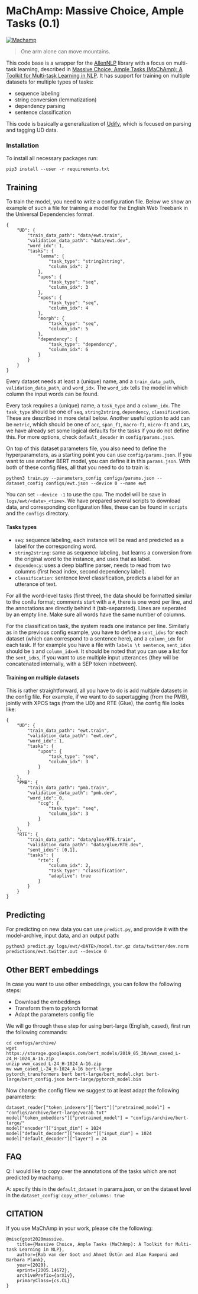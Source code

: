 # MaChAmp: Massive Choice, Ample Tasks (0.1)

[![Machamp](machamp.png)]()

> One arm alone can move mountains. 

This code base is a wrapper for the [AllenNLP]() library with a focus on
multi-task learning, described in [Massive Choice, Ample Tasks (MaChAmp): A Toolkit for Multi-task Learning in NLP](https://arxiv.org/abs/2005.14672).  It has support for training on multiple datasets for
multiple types of tasks:

* sequence labeling
* string conversion (lemmatization)
* dependency parsing
* sentence classification

This code is basically a generalization of [Udify](), which is focused on 
parsing and tagging UD data.

### Installation
To install all necessary packages run:

```
pip3 install --user -r requirements.txt
```

## Training
To train the model, you need to write a configuration file. Below we show an
example of such a file for training a model for the English Web Treebank in 
the Universal Dependencies format. 

```
{
    "UD": {
        "train_data_path": "data/ewt.train",
        "validation_data_path": "data/ewt.dev",
        "word_idx": 1,
        "tasks": {
            "lemma": {
                "task_type": "string2string",
                "column_idx": 2
            },
            "upos": {
                "task_type": "seq",
                "column_idx": 3
            },
            "xpos": {
                "task_type": "seq",
                "column_idx": 4
            },
            "morph": {
                "task_type": "seq",
                "column_idx": 5
            },
            "dependency": {
                "task_type": "dependency",
                "column_idx": 6
            }
        }
    }
}

```

Every dataset needs at least a (unique) name, and a `train_data_path`,
`validation_data_path`, and `word_idx`. The `word_idx` tells the model in which
column the input words can be found. 

Every task requires a (unique) name, a `task_type` and a `column_idx`. The `task_type`
should be one of `seq`, `string2string`, `dependency`, `classification`. These are
described in more detail below. Another useful option to add can be `metric`,
which should be one of `acc`, `span_f1`, `macro-f1`, `micro-f1` and `LAS`, we have
already set some logical defaults for the tasks if you do not define this. For
more options, check `default_decoder` in `config/params.json`.

On top of this dataset parameters file, you also need to define the hyperparameters, 
as a starting point you can use `config/params.json`. If you want to use another BERT
model, you can define it in this `params.json`. With both of these config files, 
all that you need to do to train is:

```
python3 train.py --parameters_config configs/params.json --dataset_config configs/ewt.json --device 0 --name ewt
```
You can set `--device -1` to use the cpu. The model will be save in
`logs/ewt/<date>_<time>`. We have prepared several scripts to download data,
and corresponding configuration files, these can be found in `scripts` and the 
`configs` directory.

#### Tasks types
* `seq`: sequence labeling, each instance will be read and predicted as a label for the corresponding word.
* `string2string`: same as sequence labeling, but learns a conversion from the original word to the instance, and uses that as label.
* `dependency`: uses a deep biaffine parser, needs to read from two columns (first head index, second dependency label).
* `classification`: sentence level classification, predicts a label for an utterance of text.

For all the word-level tasks (first three), the data should be formatted similar
to the conllu format; comments start with a `#`, there is one word per line,
and the annotations are directly behind it (tab-separated). Lines are seperated
by an empty line. Make sure all words have the same number of columns. 

For the classification task, the system reads one instance per line. Similarly
as in the previous config example, you have to define a `sent_idxs` for each
dataset (which can correspond to a sentence here), and a `column_idx` for each
task. If for example you have a file with `labels \t sentence`, `sent_idxs`
should be `1` and `column_idx=0`. It should be noted that you can use a list
for the `sent_idxs`, if you want to use multiple input utterances (they will be
concatenated internally, with a SEP token inbetween).


#### Training on multiple datasets
This is rather straightforward, all you have to do is add multiple datasets in
the config file. For example, if we want to do supertagging (from the PMB),
jointly with XPOS tags (from the UD) and RTE (Glue), the config file looks like:

```
{
    "UD": {
        "train_data_path": "ewt.train",
        "validation_data_path": "ewt.dev",
        "word_idx": 1,
        "tasks": {
            "upos": {
                "task_type": "seq",
                "column_idx": 3
            }
        }
    },
    "PMB": {
        "train_data_path": "pmb.train",
        "validation_data_path": "pmb.dev",
        "word_idx": 0,
            "ccg": {
                "task_type": "seq",
                "column_idx": 3
            }
        }
    },
    "RTE": {
        "train_data_path": "data/glue/RTE.train",
        "validation_data_path": "data/glue/RTE.dev",
        "sent_idxs": [0,1],
        "tasks": {
            "rte": {
                "column_idx": 2,
                "task_type": "classification",
                "adaptive": true
            }
        }
    }
}
``` 


## Predicting
For predicting on new data you can use `predict.py`, and provide it with the
model-archive, input data, and an output path:

```
python3 predict.py logs/ewt/<DATE>/model.tar.gz data/twitter/dev.norm predictions/ewt.twitter.out --device 0
```


## Other BERT embeddings
In case you want to use other embeddings, you can follow the following steps:

* Download the embeddings
* Transform them to pytorch format
* Adapt the parameters config file

We will go through these step for using bert-large (English, cased), first run the following commands:

```
cd configs/archive/
wget https://storage.googleapis.com/bert_models/2019_05_30/wwm_cased_L-24_H-1024_A-16.zip
unzip wwm_cased_L-24_H-1024_A-16.zip
mv wwm_cased_L-24_H-1024_A-16 bert-large
pytorch_transformers bert bert-large/bert_model.ckpt bert-large/bert_config.json bert-large/pytorch_model.bin
```

Now change the config filew we suggest to at least adapt the following parameters:
```
dataset_reader["token_indexers"]["bert"]["pretrained_model"] = "configs/archive/bert-large/vocab.txt"
model["token_embedders"]["pretrained_model"] = "configs/archive/bert-large/"
model["encoder"]["input_dim"] = 1024
model["default_decoder"]["encoder"]["input_dim"] = 1024
model["default_decoder"]["layer"] = 24

```

## FAQ
Q: I would like to copy over the annotations of the tasks which are not predicted by machamp. 

A: specify this in the `default_dataset` in params.json, or on the dataset level in the `dataset_config`: `copy_other_columns: true`

## CITATION
If you use MaChAmp in your work, please cite the following:

```
@misc{goot2020massive,
    title={Massive Choice, Ample Tasks (MaChAmp): A Toolkit for Multi-task Learning in NLP},
    author={Rob van der Goot and Ahmet Üstün and Alan Ramponi and Barbara Plank},
    year={2020},
    eprint={2005.14672},
    archivePrefix={arXiv},
    primaryClass={cs.CL}
}
```
